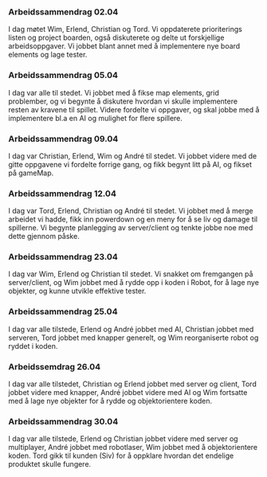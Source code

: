 ### Arbeidssammendrag 02.04
I dag møtet Wim, Erlend, Christian og Tord. Vi oppdaterete prioriterings listen og project boarden, også diskuterete og delte ut forskjellige arbeidsoppgaver. Vi jobbet blant annet med å implementere nye board elements og lage tester.


### Arbeidssammendrag 05.04
I dag var alle til stedet. Vi jobbet med å fikse map elements, grid problember, og vi begynte å diskutere hvordan vi skulle implementere resten av kravene til spillet. Videre fordelte vi oppgaver, og skal jobbe med å implementere bl.a en AI og mulighet for flere spillere.

### Arbeidssammendrag 09.04
I dag var Christian, Erlend, Wim og André til stedet. Vi jobbet videre med de gitte oppgavene vi fordelte forrige gang, og fikk begynt litt på AI, og fikset på gameMap.

### Arbeidssammendrag 12.04
I dag var Tord, Erlend, Christian og André til stedet. Vi jobbet med å merge arbeidet vi hadde, fikk inn powerdown og en meny for å se liv og damage til spillerne. Vi begynte planlegging av server/client og tenkte  jobbe noe med dette gjennom påske.


### Arbeidssammendrag 23.04
I dag var Wim, Erlend og Christian til stedet. Vi snakket om fremgangen på server/client, og Wim jobbet med å rydde opp i koden i Robot, for å lage nye objekter, og kunne utvikle effektive tester.

### Arbeidssammendrag 25.04
I dag var alle tilstede, Erlend og André jobbet med AI, Christian jobbet med serveren, Tord jobbet med knapper generelt, og Wim reorganiserte robot og ryddet i koden.

### Arbeidssemdrag 26.04
I dag var alle tilstedet, Christian og Erlend jobbet med server og client, Tord jobbet videre med knapper, André jobbet videre med AI og Wim fortsatte med å lage nye objekter for å rydde og objektorientere koden.

### Arbeidssammendrag 30.04
I dag var alle tilstede, Erlend og Christian jobbet videre med server og multiplayer, André jobbet med robotlaser, Wim jobbet med å objektorientere koden. Tord gikk til kunden (Siv) for å oppklare hvordan det endelige produktet skulle fungere.
